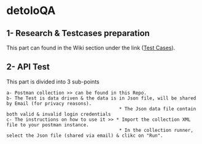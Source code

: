 # detoloQA
## 1- Research & Testcases preparation
This part can found in the Wiki section under the link ([Test Cases](https://github.com/ymmostafa/detoloQA/wiki/Research-&-Testcases-preparation)).
## 2- API Test
This part is divided into 3 sub-points

    a- Postman collection >> can be found in this Repo.
    b- The Test is data driven & the data is in Json file, will be shared by Email (for privacy reasons).
                                             * The Json data file contain both valid & invalid login credentials 
    c- The instructions on how to use it >> * Import the collection XML file to your postman instance.
                                             * In the collection runner, select the Json file (shared via email) & clikc on "Run".
